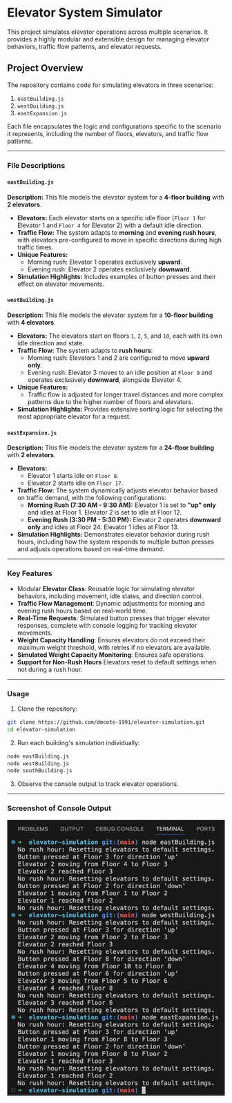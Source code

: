 # Elevator System Simulator

This project simulates elevator operations across multiple scenarios. It provides a highly modular and extensible design for managing elevator behaviors, traffic flow patterns, and elevator requests.

## Project Overview

The repository contains code for simulating elevators in three scenarios:
1. `eastBuilding.js`
2. `westBuilding.js`
3. `eastExpansion.js`

Each file encapsulates the logic and configurations specific to the scenario it represents, including the number of floors, elevators, and traffic flow patterns.

---

### **File Descriptions**

#### `eastBuilding.js`
**Description:** This file models the elevator system for a **4-floor building** with **2 elevators**.  
- **Elevators:** Each elevator starts on a specific idle floor (`Floor 1` for Elevator 1 and `Floor 4` for Elevator 2) with a default idle direction.  
- **Traffic Flow:** The system adapts to **morning** and **evening rush hours**, with elevators pre-configured to move in specific directions during high traffic times.
- **Unique Features:**
  - Morning rush: Elevator 1 operates exclusively **upward**.
  - Evening rush: Elevator 2 operates exclusively **downward**.
- **Simulation Highlights:** Includes examples of button presses and their effect on elevator movements.

#### `westBuilding.js`
**Description:** This file models the elevator system for a **10-floor building** with **4 elevators**.  
- **Elevators:** The elevators start on floors `1`, `2`, `5`, and `10`, each with its own idle direction and state.  
- **Traffic Flow:** The system adapts to **rush hours**:
  - Morning rush: Elevators 1 and 2 are configured to move **upward only**.
  - Evening rush: Elevator 3 moves to an idle position at `Floor 9` and operates exclusively **downward**, alongside Elevator 4.
- **Unique Features:**
  - Traffic flow is adjusted for longer travel distances and more complex patterns due to the higher number of floors and elevators.
- **Simulation Highlights:** Provides extensive sorting logic for selecting the most appropriate elevator for a request.

#### `eastExpansion.js`
**Description:** This file models the elevator system for a **24-floor building** with **2 elevators**.  
- **Elevators:**  
  - Elevator 1 starts idle on `Floor 8`.  
  - Elevator 2 starts idle on `Floor 17`.  
- **Traffic Flow:** The system dynamically adjusts elevator behavior based on traffic demand, with the following configurations:  
  - **Morning Rush (7:30 AM - 9:30 AM):** Elevator 1 is set to **"up" only** and idles at Floor 1. Elevator 2 is set to idle at Floor 12.
  - **Evening Rush (3:30 PM - 5:30 PM):** Elevator 2 operates **downward only** and idles at Floor 24. Elevator 1 idles at Floor 13.
- **Simulation Highlights:** Demonstrates elevator behavior during rush hours, including how the system responds to multiple button presses and adjusts operations based on real-time demand.

---

### **Key Features**
- Modular **Elevator Class**: Reusable logic for simulating elevator behaviors, including movement, idle states, and direction control.
- **Traffic Flow Management**: Dynamic adjustments for morning and evening rush hours based on real-world time.
- **Real-Time Requests**: Simulated button presses that trigger elevator responses, complete with console logging for tracking elevator movements.
- **Weight Capacity Handling**: Ensures elevators do not exceed their maximum weight threshold, with retries if no elevators are available.
- **Simulated Weight Capacity Monitoring**: Ensures safe operations.
- **Support for Non-Rush Hours** Elevators reset to default settings when not during a rush hour.

---

### **Usage**
1. Clone the repository:
  ```bash
  git clone https://github.com/dmcote-1991/elevator-simulation.git
  cd elevator-simulation
  ```
2. Run each building's simulation individually:
  ```bash
  node eastBuilding.js
  node westBuilding.js
  node southBuilding.js
  ```
3. Observe the console output to track elevator operations.

---

### **Screenshot of Console Output**
![Elevator System Screenshot](images/console-output.jpeg)
